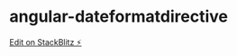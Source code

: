 # angular-dateformatdirective

[Edit on StackBlitz ⚡️](https://stackblitz.com/edit/angular-dateformatdirective)